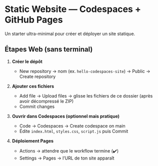 # Static Website — Codespaces + GitHub Pages

Un starter ultra-minimal pour créer et déployer un site statique.

## Étapes Web (sans terminal)

1) **Créer le dépôt**
   - New repository → nom (ex. `hello-codespaces-site`) → Public → Create repository

2) **Ajouter ces fichiers**
   - Add file → Upload files → glisse les fichiers de ce dossier (après avoir décompressé le ZIP)
   - Commit changes

3) **Ouvrir dans Codespaces (optionnel mais pratique)**
   - Code → Codespaces → Create codespace on main
   - Édite `index.html`, `styles.css`, `script.js` puis Commit

4) **Déploiement Pages**
   - Actions → attendre que le workflow termine (✔️)
   - Settings → Pages → l’URL de ton site apparaît
